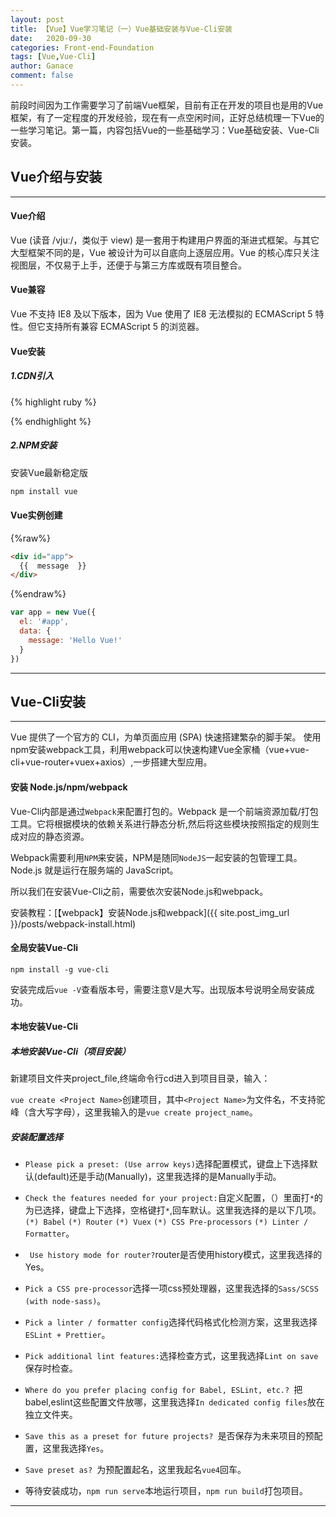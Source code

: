 ```yaml
---
layout: post
title: 【Vue】Vue学习笔记（一）Vue基础安装与Vue-Cli安装
date:   2020-09-30
categories: Front-end-Foundation
tags: [Vue,Vue-Cli]
author: Ganace
comment: false
---
```


前段时间因为工作需要学习了前端Vue框架，目前有正在开发的项目也是用的Vue框架，有了一定程度的开发经验，现在有一点空闲时间，正好总结梳理一下Vue的一些学习笔记。第一篇，内容包括Vue的一些基础学习：Vue基础安装、Vue-Cli安装。


## Vue介绍与安装

---

#### Vue介绍

Vue (读音 /vjuː/，类似于 view) 是一套用于构建用户界面的渐进式框架。与其它大型框架不同的是，Vue 被设计为可以自底向上逐层应用。Vue 的核心库只关注视图层，不仅易于上手，还便于与第三方库或既有项目整合。

#### Vue兼容

Vue 不支持 IE8 及以下版本，因为 Vue 使用了 IE8 无法模拟的 ECMAScript 5 特性。但它支持所有兼容 ECMAScript 5 的浏览器。

####  Vue安装

##### 1.CDN引入

{% highlight ruby %}

<!-- 开发环境版本，包含了有帮助的命令行警告 -->
<script src="https://cdn.jsdelivr.net/npm/vue/dist/vue.js"></script>

<!-- 生产环境版本，优化了尺寸和速度 -->
<script src="https://cdn.jsdelivr.net/npm/vue"></script>

{% endhighlight %}

##### 2.NPM安装

安装Vue最新稳定版
```ruby
npm install vue
```

#### Vue实例创建

{%raw%}
```html
<div id="app">
  {{  message  }}
</div>
```
{%endraw%}
```js
var app = new Vue({
  el: '#app',
  data: {
    message: 'Hello Vue!'
  }
})
```

---

## Vue-Cli安装

---

Vue 提供了一个官方的 CLI，为单页面应用 (SPA) 快速搭建繁杂的脚手架。
使用npm安装webpack工具，利用webpack可以快速构建Vue全家桶（vue+vue-cli+vue-router+vuex+axios）,一步搭建大型应用。

#### 安装 Node.js/npm/webpack

Vue-Cli内部是通过`Webpack`来配置打包的。Webpack 是一个前端资源加载/打包工具。它将根据模块的依赖关系进行静态分析,然后将这些模块按照指定的规则生成对应的静态资源。

Webpack需要利用`NPM`来安装，NPM是随同`NodeJS`一起安装的包管理工具。Node.js 就是运行在服务端的 JavaScript。

所以我们在安装Vue-Cli之前，需要依次安装Node.js和webpack。

安装教程：[【webpack】安装Node.js和webpack]({{ site.post_img_url }}/posts/webpack-install.html)

#### 全局安装Vue-Cli

`npm install -g vue-cli`

安装完成后`vue -V`查看版本号，需要注意V是大写。出现版本号说明全局安装成功。

#### 本地安装Vue-Cli


##### 本地安装Vue-Cli（项目安装）

新建项目文件夹project_file,终端命令行cd进入到项目目录，输入：

`vue create <Project Name>`创建项目，其中`<Project Name>`为文件名，不支持驼峰（含大写字母），这里我输入的是`vue create project_name`。

##### 安装配置选择

- `Please pick a preset: (Use arrow keys)`选择配置模式，键盘上下选择默认(default)还是手动(Manually)，这里我选择的是Manually手动。

- `Check the features needed for your project:`自定义配置，（）里面打`*`的为已选择，键盘上下选择，空格键打`*`,回车默认。这里我选择的是以下几项。`(*) Babel` `(*) Router` `(*) Vuex` `(*) CSS Pre-processors` `(*) Linter / Formatter`。

- ` Use history mode for router?`router是否使用history模式，这里我选择的Yes。

- `Pick a CSS pre-processor`选择一项css预处理器，这里我选择的`Sass/SCSS (with node-sass)`。

- `Pick a linter / formatter config`选择代码格式化检测方案，这里我选择`ESLint + Prettier`。

- `Pick additional lint features:`选择检查方式，这里我选择`Lint on save`保存时检查。

- `Where do you prefer placing config for Babel, ESLint, etc.? `把babel,eslint这些配置文件放哪，这里我选择`In dedicated config files`放在独立文件夹。

- `Save this as a preset for future projects? `是否保存为未来项目的预配置，这里我选择`Yes`。

- `Save preset as? `为预配置起名，这里我起名`vue4`回车。

- 等待安装成功，`npm run serve`本地运行项目，`npm run build`打包项目。

---
